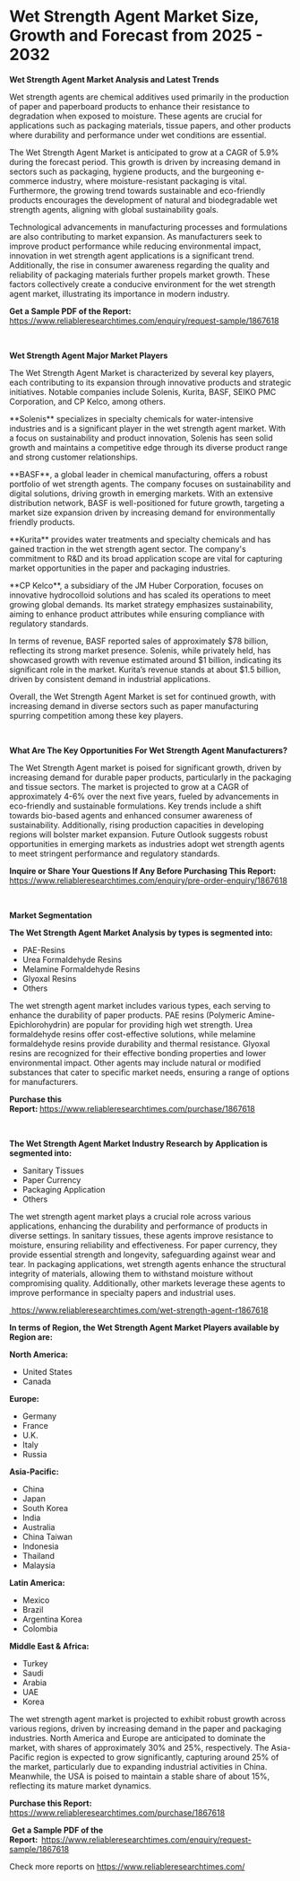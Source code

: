 <p><h1>Wet Strength Agent Market Size, Growth and Forecast from 2025 - 2032</h1></p><p><strong>Wet Strength Agent Market Analysis and Latest Trends</strong></p>
<p><p>Wet strength agents are chemical additives used primarily in the production of paper and paperboard products to enhance their resistance to degradation when exposed to moisture. These agents are crucial for applications such as packaging materials, tissue papers, and other products where durability and performance under wet conditions are essential.</p><p>The Wet Strength Agent Market is anticipated to grow at a CAGR of 5.9% during the forecast period. This growth is driven by increasing demand in sectors such as packaging, hygiene products, and the burgeoning e-commerce industry, where moisture-resistant packaging is vital. Furthermore, the growing trend towards sustainable and eco-friendly products encourages the development of natural and biodegradable wet strength agents, aligning with global sustainability goals.</p><p>Technological advancements in manufacturing processes and formulations are also contributing to market expansion. As manufacturers seek to improve product performance while reducing environmental impact, innovation in wet strength agent applications is a significant trend. Additionally, the rise in consumer awareness regarding the quality and reliability of packaging materials further propels market growth. These factors collectively create a conducive environment for the wet strength agent market, illustrating its importance in modern industry.</p></p>
<p><strong>Get a Sample PDF of the Report:&nbsp;</strong> <a href="https://www.reliableresearchtimes.com/enquiry/request-sample/1867618?utm_campaign=2244&utm_medium=2&utm_source=Github&utm_content=ia&utm_term=01042025&utm_id=wet-strength-agent">https://www.reliableresearchtimes.com/enquiry/request-sample/1867618</a></p>
<p>&nbsp;</p>
<p><strong>Wet Strength Agent Major Market Players</strong></p>
<p><p>The Wet Strength Agent Market is characterized by several key players, each contributing to its expansion through innovative products and strategic initiatives. Notable companies include Solenis, Kurita, BASF, SEIKO PMC Corporation, and CP Kelco, among others.</p><p>**Solenis** specializes in specialty chemicals for water-intensive industries and is a significant player in the wet strength agent market. With a focus on sustainability and product innovation, Solenis has seen solid growth and maintains a competitive edge through its diverse product range and strong customer relationships.</p><p>**BASF**, a global leader in chemical manufacturing, offers a robust portfolio of wet strength agents. The company focuses on sustainability and digital solutions, driving growth in emerging markets. With an extensive distribution network, BASF is well-positioned for future growth, targeting a market size expansion driven by increasing demand for environmentally friendly products.</p><p>**Kurita** provides water treatments and specialty chemicals and has gained traction in the wet strength agent sector. The company's commitment to R&D and its broad application scope are vital for capturing market opportunities in the paper and packaging industries.</p><p>**CP Kelco**, a subsidiary of the JM Huber Corporation, focuses on innovative hydrocolloid solutions and has scaled its operations to meet growing global demands. Its market strategy emphasizes sustainability, aiming to enhance product attributes while ensuring compliance with regulatory standards.</p><p>In terms of revenue, BASF reported sales of approximately $78 billion, reflecting its strong market presence. Solenis, while privately held, has showcased growth with revenue estimated around $1 billion, indicating its significant role in the market. Kurita’s revenue stands at about $1.5 billion, driven by consistent demand in industrial applications.</p><p>Overall, the Wet Strength Agent Market is set for continued growth, with increasing demand in diverse sectors such as paper manufacturing spurring competition among these key players.</p></p>
<p>&nbsp;</p>
<p><strong>What Are The Key Opportunities For Wet Strength Agent Manufacturers?</strong></p>
<p><p>The Wet Strength Agent market is poised for significant growth, driven by increasing demand for durable paper products, particularly in the packaging and tissue sectors. The market is projected to grow at a CAGR of approximately 4-6% over the next five years, fueled by advancements in eco-friendly and sustainable formulations. Key trends include a shift towards bio-based agents and enhanced consumer awareness of sustainability. Additionally, rising production capacities in developing regions will bolster market expansion. Future Outlook suggests robust opportunities in emerging markets as industries adopt wet strength agents to meet stringent performance and regulatory standards.</p></p>
<p><strong>Inquire or Share Your Questions If Any Before Purchasing This Report:</strong> <a href="https://www.reliableresearchtimes.com/enquiry/pre-order-enquiry/1867618?utm_campaign=2244&utm_medium=2&utm_source=Github&utm_content=ia&utm_term=01042025&utm_id=wet-strength-agent">https://www.reliableresearchtimes.com/enquiry/pre-order-enquiry/1867618</a></p>
<p>&nbsp;</p>
<p><strong>Market Segmentation</strong></p>
<p><strong>The Wet Strength Agent Market Analysis by types is segmented into:</strong></p>
<p><ul><li>PAE-Resins</li><li>Urea Formaldehyde Resins</li><li>Melamine Formaldehyde Resins</li><li>Glyoxal Resins</li><li>Others</li></ul></p>
<p><p>The wet strength agent market includes various types, each serving to enhance the durability of paper products. PAE resins (Polymeric Amine-Epichlorohydrin) are popular for providing high wet strength. Urea formaldehyde resins offer cost-effective solutions, while melamine formaldehyde resins provide durability and thermal resistance. Glyoxal resins are recognized for their effective bonding properties and lower environmental impact. Other agents may include natural or modified substances that cater to specific market needs, ensuring a range of options for manufacturers.</p></p>
<p><strong>Purchase this Report:&nbsp;</strong><a href="https://www.reliableresearchtimes.com/purchase/1867618?utm_campaign=2244&utm_medium=2&utm_source=Github&utm_content=ia&utm_term=01042025&utm_id=wet-strength-agent">https://www.reliableresearchtimes.com/purchase/1867618</a></p>
<p>&nbsp;</p>
<p><strong>The Wet Strength Agent Market Industry Research by Application is segmented into:</strong></p>
<p><ul><li>Sanitary Tissues</li><li>Paper Currency</li><li>Packaging Application</li><li>Others</li></ul></p>
<p><p>The wet strength agent market plays a crucial role across various applications, enhancing the durability and performance of products in diverse settings. In sanitary tissues, these agents improve resistance to moisture, ensuring reliability and effectiveness. For paper currency, they provide essential strength and longevity, safeguarding against wear and tear. In packaging applications, wet strength agents enhance the structural integrity of materials, allowing them to withstand moisture without compromising quality. Additionally, other markets leverage these agents to improve performance in specialty papers and industrial uses.</p></p>
<p><a href="https://www.reliableresearchtimes.com/wet-strength-agent-r1867618?utm_campaign=2244&utm_medium=2&utm_source=Github&utm_content=ia&utm_term=01042025&utm_id=wet-strength-agent">&nbsp;https://www.reliableresearchtimes.com/wet-strength-agent-r1867618</a></p>
<p><strong>In terms of Region, the Wet Strength Agent Market Players available by Region are:</strong></p>
<p>
    <p> <strong> North America: </strong>
        <ul>
            <li>United States</li>
            <li>Canada</li>
        </ul>
        </p> 
    <p> <strong> Europe: </strong>
        <ul>
            <li>Germany</li>
            <li>France</li>
            <li>U.K.</li>
            <li>Italy</li>
            <li>Russia</li>
        </ul>
        </p> 
    <p> <strong> Asia-Pacific: </strong>
        <ul>
            <li>China</li>
            <li>Japan</li>
            <li>South Korea</li>
            <li>India</li>
            <li>Australia</li>
            <li>China Taiwan</li>
            <li>Indonesia</li>
            <li>Thailand</li>
            <li>Malaysia</li>
        </ul>
        </p> 
    <p> <strong> Latin America: </strong>
        <ul>
            <li>Mexico</li>
            <li>Brazil</li>
            <li>Argentina Korea</li>
            <li>Colombia</li>
        </ul>
        </p> 
    <p> <strong> Middle East & Africa: </strong>
        <ul>
            <li>Turkey</li>
            <li>Saudi</li>
            <li>Arabia</li>
            <li>UAE</li>
            <li>Korea</li>
        </ul>
    </p>
    </p>
<p><p>The wet strength agent market is projected to exhibit robust growth across various regions, driven by increasing demand in the paper and packaging industries. North America and Europe are anticipated to dominate the market, with shares of approximately 30% and 25%, respectively. The Asia-Pacific region is expected to grow significantly, capturing around 25% of the market, particularly due to expanding industrial activities in China. Meanwhile, the USA is poised to maintain a stable share of about 15%, reflecting its mature market dynamics.</p></p>
<p><strong>Purchase this Report: </strong><a href="https://www.reliableresearchtimes.com/purchase/1867618?utm_campaign=2244&utm_medium=2&utm_source=Github&utm_content=ia&utm_term=01042025&utm_id=wet-strength-agent">https://www.reliableresearchtimes.com/purchase/1867618</a></p>
<p>&nbsp;<strong>Get a Sample PDF of the Report:&nbsp;&nbsp;</strong><a href="https://www.reliableresearchtimes.com/enquiry/request-sample/1867618?utm_campaign=2244&utm_medium=2&utm_source=Github&utm_content=ia&utm_term=01042025&utm_id=wet-strength-agent">https://www.reliableresearchtimes.com/enquiry/request-sample/1867618</a></p>
<p><strong></strong></p>
<p>Check more reports on <a href="https://www.reliableresearchtimes.com/?utm_campaign=2244&utm_medium=2&utm_source=Github&utm_content=ia&utm_term=01042025&utm_id=wet-strength-agent">https://www.reliableresearchtimes.com/</a></p>